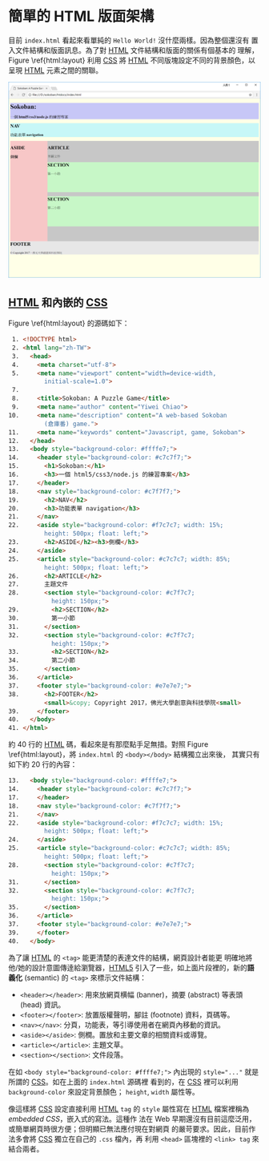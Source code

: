 <!---
  @file       sketch.md
  @author     Yiwei Chiao (ywchiao@gmail.com)
  @date       10/19/2017 created.
  @date       10/19/2017 last modified.
  @version    0.1.0
  @copyright  CC-BY, (C) 2017 Yiwei Chiao
-->

# 簡單的 HTML 版面架構

 目前 `index.html` 看起來看單純的 `Hello World!` 沒什麼兩樣。因為整個還沒有
 置入文件結構和版面訊息。為了對 [HTML][mdnHTML] 文件結構和版面的關係有個基本的
 理解，Figure \ref{html:layout} 利用 [CSS][mdnCSS] 將 [HTML][mdnHTML]
 不同版塊設定不同的背景顏色，以呈現 [HTML][mdnHTML] 元素之間的關聯。

  ![HTML 基本版塊\label{html:layout}](images/html_layout.png)

## [HTML][mdnHTML] 和內嵌的 [CSS][mdnCSS]

 Figure \ref{html:layout} 的源碼如下：

```html
 1. <!DOCTYPE html>
 2. <html lang="zh-TW">
 3.   <head>
 4.     <meta charset="utf-8">
 5.     <meta name="viewport" content="width=device-width,
          initial-scale=1.0">
 7.
 8.     <title>Sokoban: A Puzzle Game</title>
 9.     <meta name="author" content="Yiwei Chiao">
10.     <meta name="description" content="A web-based Sokoban
          (倉庫番) game.">
11.     <meta name="keywords" content="Javascript, game, Sokoban">
12.   </head>
13.   <body style="background-color: #ffffe7;">
14.     <header style="background-color: #c7c7f7;">
15.       <h1>Sokoban:</h1>
16.       <h3>一個 html5/css3/node.js 的練習專案</h3>
17.     </header>
18.     <nav style="background-color: #c7f7f7;">
19.       <h2>NAV</h2>
20.       <h3>功能表單 navigation</h3>
21.     </nav>
22.     <aside style="background-color: #f7c7c7; width: 15%;
          height: 500px; float: left;">
23.       <h2>ASIDE</h2><h3>側欄</h3>
24.     </aside>
25.     <article style="background-color: #c7c7c7; width: 85%;
          height: 500px; float: left;">
26.       <h2>ARTICLE</h2>
27.       主題文件
28.       <section style="background-color: #c7f7c7;
            height: 150px;">
29.         <h2>SECTION</h2>
30.         第一小節
31.       </section>
32.       <section style="background-color: #c7f7c7;
            height: 150px;">
33.         <h2>SECTION</h2>
34.         第二小節
35.       </section>
36.     </article>
37.     <footer style="background-color: #e7e7e7;">
38.       <h2>FOOTER</h2>
          <small>&copy; Copyright 2017，佛光大學創意與科技學院<small>
39.     </footer>
40.   </body>
41. </html>
```

 約 40 行的 [HTML][mdnHTML] 碼，看起來是有那麼點手足無措。對照 Figure
 \ref{html:layout}，將 `index.html` 的 `<body></body>` 結構獨立出來後，
 其實只有如下約 20 行的內容：

```html
13.   <body style="background-color: #ffffe7;">
14.     <header style="background-color: #c7c7f7;">
17.     </header>
18.     <nav style="background-color: #c7f7f7;">
21.     </nav>
22.     <aside style="background-color: #f7c7c7; width: 15%;
          height: 500px; float: left;">
24.     </aside>
25.     <article style="background-color: #c7c7c7; width: 85%;
          height: 500px; float: left;">
28.       <section style="background-color: #c7f7c7;
            height: 150px;">
31.       </section>
32.       <section style="background-color: #c7f7c7;
            height: 150px;">
35.       </section>
36.     </article>
37.     <footer style="background-color: #e7e7e7;">
39.     </footer>
40.   </body>
```

 為了讓 [HTML][mdnHTML5] 的 `<tag>` 能更清楚的表達文件的結構，網頁設計者能更
 明確地將他/她的設計意圖傳逹給瀏覽器，[HTML5][mdnHTML5] 引入了一些，如上面片段裡的，新的**語義化** (semantic) 的 `<tag>` 來標示文件結構：

  * `<header></header>`: 用來放網頁横幅 (banner)，摘要 (abstract)
   等表頭 (head) 資訊。
  * `<footer></footer>`: 放置版權聲明，腳註 (footnote) 資料，頁碼等。
  * `<nav></nav>`: 分頁，功能表，等引導使用者在網頁內移動的資訊。
  * `<aside></aside>`: 側橺。置放和主要文章的相關資料或導覽。
  * `<article></article>`: 主題文草。
  * `<section></section>`: 文件段落。

 在如 `<body style="background-color: #ffffe7;">` 內出現的
 `style="..."` 就是所謂的 [CSS][mdnCSS]。如在上面的 `index.html` 源碼裡
 看到的，在 [CSS][mdnCSS] 裡可以利用 `background-color` 來設定背景顏色；
 `height`, `width` 屬性等。

 像這樣將 [CSS][mdnCSS] 設定直接利用 [HTML][mdnHTML5] `tag` 的 `style`
 屬性寫在 [HTML][mdnHTML5] 檔案裡稱為 *embedded CSS*，嵌入式的寫法。這種作
 法在 Web 早期還沒有目前這麼泛用，或簡單網頁時很方便；但明顯已無法應付現在對網頁
 的嚴苛要求。因此，目前作法多會將 [CSS][mdnCSS] 獨立在自己的 `.css` 檔內，再
 利用 `<head>` 區塊裡的 `<link> tag` 來結合兩者。

[github]: https://github.com/
[githubHead]: https://github.com/joshbuchea/HEAD
[mdnCSS]: https://developer.mozilla.org/en-US/docs/Web/CSS
[mdnHTML]: https://developer.mozilla.org/en-US/docs/Web/HTML
[mdnHTML5]: https://developer.mozilla.org/en-US/docs/Web/Guide/HTML/HTML5
[wikiHTML]: https://en.wikipedia.org/wiki/HTML
[wikiMarkdown]: https://en.wikipedia.org/wiki/Markdown
[wikiMarkupLang]: https://en.wikipedia.org/wiki/Markup_language
[wikiMetadata]: https://en.wikipedia.org/wiki/Metadata
[wikiProgLang]: https://en.wikipedia.org/wiki/Programming_language
[wikiText]: https://en.wikipedia.org/wiki/Text_(literary_theory)
[wikiXML]: https://en.wikipedia.org/wiki/XML
[wikiYAML]: https://en.wikipedia.org/wiki/YAML

<!-- sketch.md -->
